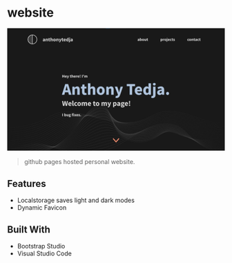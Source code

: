 # website

[![Website Preview](assets/img/preview.jpg)](https://anthonytedja.github.io/)

> github pages hosted personal website.

## Features

- Localstorage saves light and dark modes
- Dynamic Favicon

## Built With

- Bootstrap Studio
- Visual Studio Code

